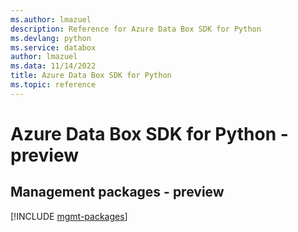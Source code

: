 ```yaml
---
ms.author: lmazuel
description: Reference for Azure Data Box SDK for Python
ms.devlang: python
ms.service: databox
author: lmazuel
ms.data: 11/14/2022
title: Azure Data Box SDK for Python
ms.topic: reference
---
```

# Azure Data Box SDK for Python - preview

## Management packages - preview
[!INCLUDE [mgmt-packages](data-box-mgmt-index.md)]